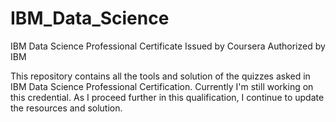# IBM_Data_Science
IBM Data Science Professional Certificate Issued by Coursera Authorized by IBM

This repository contains all the tools and solution of the quizzes asked in IBM Data Science Professional Certification. Currently I'm still working on this credential. As I proceed further in this qualification, I continue to update the resources and solution.
